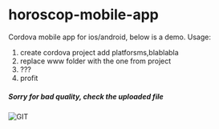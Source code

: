 # horoscop-mobile-app
Cordova mobile app for ios/android, below is a demo.
Usage:
1. create cordova project add platforsms,blablabla
2. replace www folder with the one from project
3. ???
4. profit
##### Sorry for bad quality, check the uploaded file
![GIT](https://github.com/ni3k/horoscop-mobile-app/blob/master/gifdemo.gif)